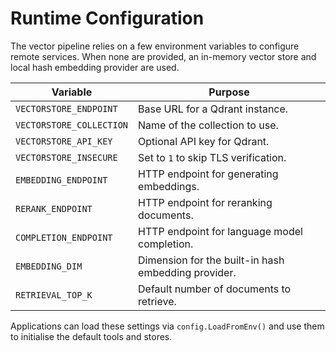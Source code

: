# Runtime Configuration

The vector pipeline relies on a few environment variables to configure remote services. When none are provided, an in-memory vector store and local hash embedding provider are used.

| Variable | Purpose |
| --- | --- |
| `VECTORSTORE_ENDPOINT` | Base URL for a Qdrant instance. |
| `VECTORSTORE_COLLECTION` | Name of the collection to use. |
| `VECTORSTORE_API_KEY` | Optional API key for Qdrant. |
| `VECTORSTORE_INSECURE` | Set to `1` to skip TLS verification. |
| `EMBEDDING_ENDPOINT` | HTTP endpoint for generating embeddings. |
| `RERANK_ENDPOINT` | HTTP endpoint for reranking documents. |
| `COMPLETION_ENDPOINT` | HTTP endpoint for language model completion. |
| `EMBEDDING_DIM` | Dimension for the built-in hash embedding provider. |
| `RETRIEVAL_TOP_K` | Default number of documents to retrieve. |

Applications can load these settings via `config.LoadFromEnv()` and use them to initialise the default tools and stores.
